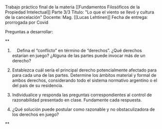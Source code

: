 Trabajo práctico final de la materia [[Fundamentos Filosóficos de la Propiedad Intelectual]]
Parte 3/3
Titulo: "Lo que el viento se llevó y cultura de la cancelación"
Docente: Mag. [[Lucas Lehtinen]]
Fecha de entrega: prorrogada por Covid

Preguntas a desarrollar: 

**

1.     Defina el “conflicto” en término de “derechos”. ¿Qué derechos estarían en juego? ¿Alguna de las partes puede invocar más de un derecho?

2.  Establezca cuál sería el principal derecho potencialmente afectado para para cada una de las partes. Determine los ámbitos material y formal de ambos derechos, considerando todo el sistema normativo argentino o el del país de su residencia.
    
3.  Individualice y responda las preguntas correspondientes al control de razonabilidad presentado en clase. Fundamente cada respuesta.
    
4.  ¿Qué solución puede postular como razonable y no obstaculizadora de los derechos en juego?
    

**